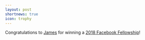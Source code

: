 ```yaml
---
layout: post
shortnews: true
icon: trophy
---
```


Congratulations to [James](https://homes.cs.washington.edu/~bornholt/) for winning a [2018 Facebook Fellowship](https://research.fb.com/announcing-the-2018-cohort-of-facebook-fellows-and-emerging-scholars/)!